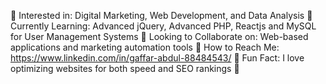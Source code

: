 🔹 Interested in: Digital Marketing, Web Development, and Data Analysis
🔹 Currently Learning: Advanced jQuery, Advanced PHP, Reactjs and MySQL for User Management Systems
🔹 Looking to Collaborate on: Web-based applications and marketing automation tools
🔹 How to Reach Me: https://www.linkedin.com/in/gaffar-abdul-88484543/
🔹 Fun Fact: I love optimizing websites for both speed and SEO rankings 🚀

<!---
skGaffar153/skGaffar153 is a ✨ special ✨ repository because its `README.md` (this file) appears on your GitHub profile.
You can click the Preview link to take a look at your changes.
--->
